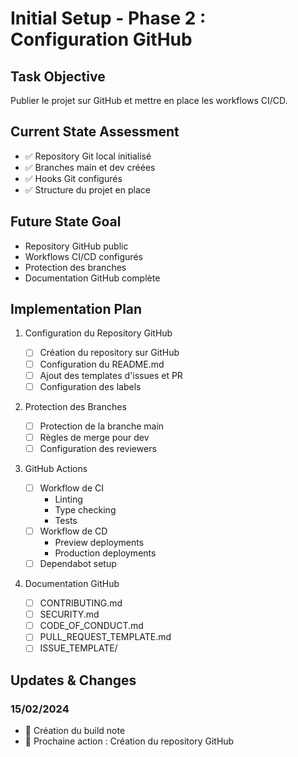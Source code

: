 # Initial Setup - Phase 2 : Configuration GitHub

## Task Objective

Publier le projet sur GitHub et mettre en place les workflows CI/CD.

## Current State Assessment

- ✅ Repository Git local initialisé
- ✅ Branches main et dev créées
- ✅ Hooks Git configurés
- ✅ Structure du projet en place

## Future State Goal

- Repository GitHub public
- Workflows CI/CD configurés
- Protection des branches
- Documentation GitHub complète

## Implementation Plan

1. Configuration du Repository GitHub

   - [ ] Création du repository sur GitHub
   - [ ] Configuration du README.md
   - [ ] Ajout des templates d'issues et PR
   - [ ] Configuration des labels

2. Protection des Branches

   - [ ] Protection de la branche main
   - [ ] Règles de merge pour dev
   - [ ] Configuration des reviewers

3. GitHub Actions

   - [ ] Workflow de CI
     - Linting
     - Type checking
     - Tests
   - [ ] Workflow de CD
     - Preview deployments
     - Production deployments
   - [ ] Dependabot setup

4. Documentation GitHub
   - [ ] CONTRIBUTING.md
   - [ ] SECURITY.md
   - [ ] CODE_OF_CONDUCT.md
   - [ ] PULL_REQUEST_TEMPLATE.md
   - [ ] ISSUE_TEMPLATE/

## Updates & Changes

### 15/02/2024

- 📝 Création du build note
- 🎯 Prochaine action : Création du repository GitHub
